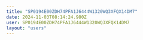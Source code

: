 ```yaml
---
title: "SP0194E00ZDH74PFA1J6444W1320WQ3XFQX14DM7"
date: 2024-11-03T08:14:24.980Z
user: SP0194E00ZDH74PFA1J6444W1320WQ3XFQX14DM7
layout: "users"
---
```

    
